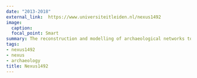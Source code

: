 ```yaml
---
date: "2013-2018"
external_link:  https://www.universiteitleiden.nl/nexus1492
image:
  caption: 
  focal_point: Smart
summary: The reconstruction and modelling of archaeological networks to investigate the impacts of colonial encounters in the Caribbean.
tags:
- nexus1492
- nexus
- archaeology
title: Nexus1492
---
```


